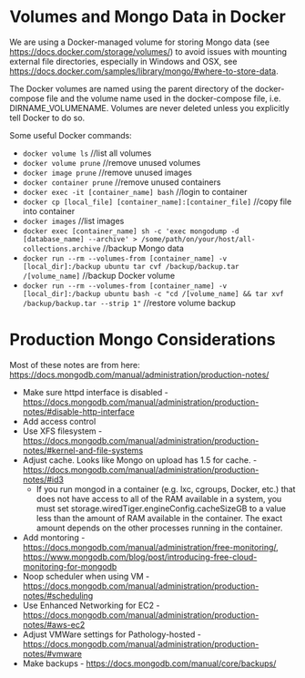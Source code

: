 # Volumes and Mongo Data in Docker

We are using a Docker-managed volume for storing Mongo data (see https://docs.docker.com/storage/volumes/) to avoid issues with mounting external file directories, especially in Windows and OSX, see https://docs.docker.com/samples/library/mongo/#where-to-store-data.

The Docker volumes are named using the parent directory of the docker-compose file and the volume name used in the docker-compose file,
i.e. DIRNAME_VOLUMENAME. Volumes are never deleted unless you explicitly tell Docker to do so. 

Some useful Docker commands:
- `docker volume ls`  //list all volumes
- `docker volume prune`  //remove unused volumes
- `docker image prune`  //remove unused images
- `docker container prune`  //remove unused containers
- `docker exec -it [container_name] bash`  //login to container
- `docker cp [local_file] [container_name]:[container_file]`  //copy file into container
- `docker images` //list images
-  `docker exec [container_name] sh -c 'exec mongodump -d [database_name] --archive' > /some/path/on/your/host/all-collections.archive` //backup Mongo data
- `docker run --rm --volumes-from [container_name] -v [local_dir]:/backup ubuntu tar cvf /backup/backup.tar /[volume_name]`  //backup Docker volume
- `docker run --rm --volumes-from [container_name] -v [local_dir]:/backup ubuntu bash -c "cd /[volume_name] && tar xvf /backup/backup.tar --strip 1"`  //restore volume backup

# Production Mongo Considerations

Most of these notes are from here: https://docs.mongodb.com/manual/administration/production-notes/

- Make sure httpd interface is disabled - https://docs.mongodb.com/manual/administration/production-notes/#disable-http-interface
- Add access control 
- Use XFS filesystem - https://docs.mongodb.com/manual/administration/production-notes/#kernel-and-file-systems
- Adjust cache. Looks like Mongo on upload has 1.5 for cache. - https://docs.mongodb.com/manual/administration/production-notes/#id3
  - If you run mongod in a container (e.g. lxc, cgroups, Docker, etc.) that does not have access to all of the RAM available in a system, you must set storage.wiredTiger.engineConfig.cacheSizeGB to a value less than the amount of RAM available in the container. The exact amount depends on the other processes running in the container.
- Add montoring - https://docs.mongodb.com/manual/administration/free-monitoring/, https://www.mongodb.com/blog/post/introducing-free-cloud-monitoring-for-mongodb
- Noop scheduler when using VM - https://docs.mongodb.com/manual/administration/production-notes/#scheduling
- Use Enhanced Networking for EC2 - https://docs.mongodb.com/manual/administration/production-notes/#aws-ec2
- Adjust VMWare settings for Pathology-hosted - https://docs.mongodb.com/manual/administration/production-notes/#vmware
- Make backups - https://docs.mongodb.com/manual/core/backups/
